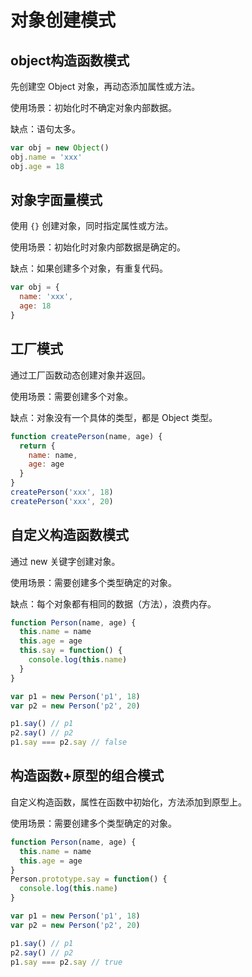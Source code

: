 # 对象创建模式

## object构造函数模式

先创建空 Object 对象，再动态添加属性或方法。

使用场景：初始化时不确定对象内部数据。

缺点：语句太多。

```js
var obj = new Object()
obj.name = 'xxx'
obj.age = 18
```

## 对象字面量模式

使用 `{}` 创建对象，同时指定属性或方法。

使用场景：初始化时对象内部数据是确定的。

缺点：如果创建多个对象，有重复代码。

```js
var obj = {
  name: 'xxx',
  age: 18
}
```

## 工厂模式

通过工厂函数动态创建对象并返回。

使用场景：需要创建多个对象。

缺点：对象没有一个具体的类型，都是 Object 类型。

```js
function createPerson(name, age) {
  return {
    name: name,
    age: age
  }
}
createPerson('xxx', 18)
createPerson('xxx', 20)
```

## 自定义构造函数模式

通过 new 关键字创建对象。

使用场景：需要创建多个类型确定的对象。

缺点：每个对象都有相同的数据（方法），浪费内存。

```js
function Person(name, age) {
  this.name = name
  this.age = age
  this.say = function() {
    console.log(this.name)
  }
}

var p1 = new Person('p1', 18)
var p2 = new Person('p2', 20)

p1.say() // p1
p2.say() // p2
p1.say === p2.say // false
```

## 构造函数+原型的组合模式

自定义构造函数，属性在函数中初始化，方法添加到原型上。

使用场景：需要创建多个类型确定的对象。

```js
function Person(name, age) {
  this.name = name
  this.age = age
}
Person.prototype.say = function() {
  console.log(this.name)
}

var p1 = new Person('p1', 18)
var p2 = new Person('p2', 20)

p1.say() // p1
p2.say() // p2
p1.say === p2.say // true
```
